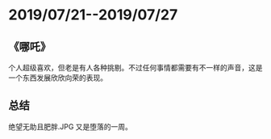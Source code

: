 # 2019/07/21--2019/07/27

## 《哪吒》

个人超级喜欢，但老是有人各种挑剔。不过任何事情都需要有不一样的声音，这是一个东西发展欣欣向荣的表现。

## 总结

绝望无助且肥胖.JPG 又是堕落的一周。
